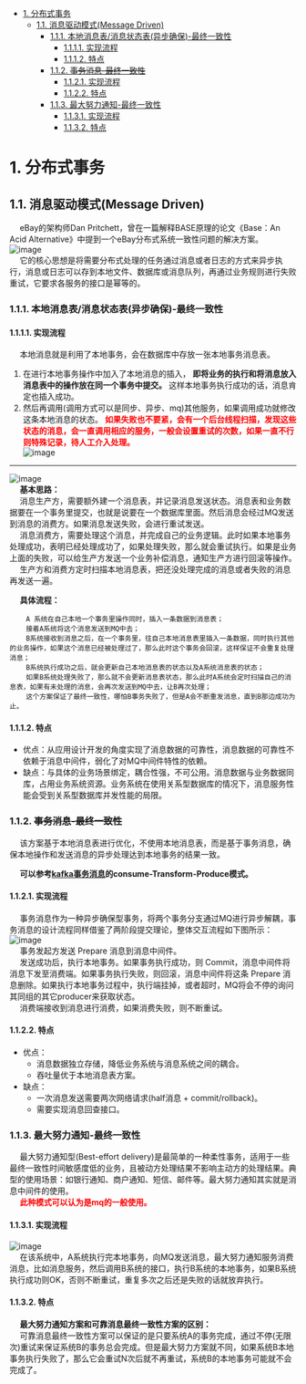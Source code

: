 
<!-- TOC -->

- [1. 分布式事务](#1-分布式事务)
    - [1.1. 消息驱动模式(Message Driven)](#11-消息驱动模式message-driven)
        - [1.1.1. 本地消息表/消息状态表(异步确保)-最终一致性](#111-本地消息表消息状态表异步确保-最终一致性)
            - [1.1.1.1. 实现流程](#1111-实现流程)
            - [1.1.1.2. 特点](#1112-特点)
        - [1.1.2. ~~事务消息-最终一致性~~](#112-事务消息-最终一致性)
            - [1.1.2.1. 实现流程](#1121-实现流程)
            - [1.1.2.2. 特点](#1122-特点)
        - [1.1.3. 最大努力通知-最终一致性](#113-最大努力通知-最终一致性)
            - [1.1.3.1. 实现流程](#1131-实现流程)
            - [1.1.3.2. 特点](#1132-特点)

<!-- /TOC -->

# 1. 分布式事务
## 1.1. 消息驱动模式(Message Driven) 
&emsp; eBay的架构师Dan Pritchett，曾在一篇解释BASE原理的论文《Base：An Acid Alternative》中提到一个eBay分布式系统一致性问题的解决方案。  
![image](https://gitee.com/wt1814/pic-host/raw/master/images/microService/problems/problem-46.png)  
&emsp; 它的核心思想是将需要分布式处理的任务通过消息或者日志的方式来异步执行，消息或日志可以存到本地文件、数据库或消息队列，再通过业务规则进行失败重试，它要求各服务的接口是幂等的。  

### 1.1.1. 本地消息表/消息状态表(异步确保)-最终一致性  
#### 1.1.1.1. 实现流程  
&emsp; 本地消息就是利用了本地事务，会在数据库中存放一张本地事务消息表。  
1. 在进行本地事务操作中加入了本地消息的插入， **即将业务的执行和将消息放入消息表中的操作放在同一个事务中提交。** 这样本地事务执行成功的话，消息肯定也插入成功。  
2. 然后再调用(调用方式可以是同步、异步、mq)其他服务，如果调用成功就修改这条本地消息的状态。 **<font color = "red">如果失败也不要紧，会有一个后台线程扫描，发现这些状态的消息，会一直调用相应的服务，一般会设置重试的次数，如果一直不行则特殊记录，待人工介入处理。</font>**  
![image](https://gitee.com/wt1814/pic-host/raw/master/images/microService/problems/problem-47.png)  

-----

![image](https://gitee.com/wt1814/pic-host/raw/master/images/microService/problems/problem-6.png)  
&emsp; **基本思路：**  
&emsp; 消息生产方，需要额外建一个消息表，并记录消息发送状态。消息表和业务数据要在一个事务里提交，也就是说要在一个数据库里面。然后消息会经过MQ发送到消息的消费方。如果消息发送失败，会进行重试发送。  
&emsp; 消息消费方，需要处理这个消息，并完成自己的业务逻辑。此时如果本地事务处理成功，表明已经处理成功了，如果处理失败，那么就会重试执行。如果是业务上面的失败，可以给生产方发送一个业务补偿消息，通知生产方进行回滚等操作。  
&emsp; 生产方和消费方定时扫描本地消息表，把还没处理完成的消息或者失败的消息再发送一遍。  

&emsp; **具体流程：**  

        A 系统在自己本地一个事务里操作同时，插入一条数据到消息表；  
        接着A系统将这个消息发送到MQ中去；  
        B系统接收到消息之后，在一个事务里，往自己本地消息表里插入一条数据，同时执行其他的业务操作，如果这个消息已经被处理过了，那么此时这个事务会回滚，这样保证不会重复处理消息；  
        B系统执行成功之后，就会更新自己本地消息表的状态以及A系统消息表的状态；  
        如果B系统处理失败了，那么就不会更新消息表状态，那么此时A系统会定时扫描自己的消息表，如果有未处理的消息，会再次发送到MQ中去，让B再次处理；  
        这个方案保证了最终一致性，哪怕B事务失败了，但是A会不断重发消息，直到B那边成功为止。  

#### 1.1.1.2. 特点  

* 优点：从应用设计开发的角度实现了消息数据的可靠性，消息数据的可靠性不依赖于消息中间件，弱化了对MQ中间件特性的依赖。  
* 缺点：与具体的业务场景绑定，耦合性强，不可公用。消息数据与业务数据同库，占用业务系统资源。业务系统在使用关系型数据库的情况下，消息服务性能会受到关系型数据库并发性能的局限。  

### 1.1.2. ~~事务消息-最终一致性~~  
<!-- 
利用事务消息实现分布式事务
https://www.cnblogs.com/chjxbt/p/11412727.html
-->
&emsp; 该方案基于本地消息表进行优化，不使用本地消息表，而是基于事务消息，确保本地操作和发送消息的异步处理达到本地事务的结果一致。    

&emsp; **可以参考[kafka事务消息](/docs/microService/mq/kafka/kafkaTraction.md)的consume-Transform-Produce模式。**  

#### 1.1.2.1. 实现流程  
&emsp; 事务消息作为一种异步确保型事务，将两个事务分支通过MQ进行异步解耦，事务消息的设计流程同样借鉴了两阶段提交理论，整体交互流程如下图所示：  
![image](https://gitee.com/wt1814/pic-host/raw/master/images/microService/problems/problem-7.png)  
&emsp; 事务发起方发送 Prepare 消息到消息中间件。  
&emsp; 发送成功后，执行本地事务。如果事务执行成功，则 Commit，消息中间件将消息下发至消费端。如果事务执行失败，则回滚，消息中间件将这条 Prepare 消息删除。如果执行本地事务过程中，执行端挂掉，或者超时，MQ将会不停的询问其同组的其它producer来获取状态。  
&emsp; 消费端接收到消息进行消费，如果消费失败，则不断重试。  

#### 1.1.2.2. 特点  

* 优点：  
    * 消息数据独立存储，降低业务系统与消息系统之间的耦合。
    * 吞吐量优于本地消息表方案。
* 缺点：
    * 一次消息发送需要两次网络请求(half消息 + commit/rollback)。
    * 需要实现消息回查接口。

### 1.1.3. 最大努力通知-最终一致性  
<!-- 
其实我觉得本地消息表也可以算最大努力，事务消息也可以算最大努力。

就本地消息表来说会有后台任务定时去查看未完成的消息，然后去调用对应的服务，当一个消息多次调用都失败的时候可以记录下然后引入人工，或者直接舍弃。这其实算是最大努力了。

事务消息也是一样，当半消息被commit了之后确实就是普通消息了，如果订阅者一直不消费或者消费不了则会一直重试，到最后进入死信队列。其实这也算最大努力。

所以最大努力通知其实只是表明了一种柔性事务的思想：我已经尽力我最大的努力想达成事务的最终一致了。

适用于对时间不敏感的业务，例如短信通知。
-->
&emsp; 最大努力通知型(Best-effort delivery)是最简单的一种柔性事务，适用于一些最终一致性时间敏感度低的业务，且被动方处理结果不影响主动方的处理结果。典型的使用场景：如银行通知、商户通知、短信、邮件等。最大努力通知其实就是消息中间件的使用。  
&emsp; **<font color = "red">此种模式可以认为是mq的一般使用。</font>**

#### 1.1.3.1. 实现流程  
![image](https://gitee.com/wt1814/pic-host/raw/master/images/microService/problems/problem-8.png)  
&emsp; 在该系统中，A系统执行完本地事务，向MQ发送消息，最大努力通知服务消费消息，比如消息服务，然后调用B系统的接口，执行B系统的本地事务，如果B系统执行成功则OK，否则不断重试，重复多次之后还是失败的话就放弃执行。 
 
#### 1.1.3.2. 特点  
&emsp; **最大努力通知方案和可靠消息最终一致性方案的区别：**  
&emsp; 可靠消息最终一致性方案可以保证的是只要系统A的事务完成，通过不停(无限次)重试来保证系统B的事务总会完成。但是最大努力方案就不同，如果系统B本地事务执行失败了，那么它会重试N次后就不再重试，系统B的本地事务可能就不会完成了。  
